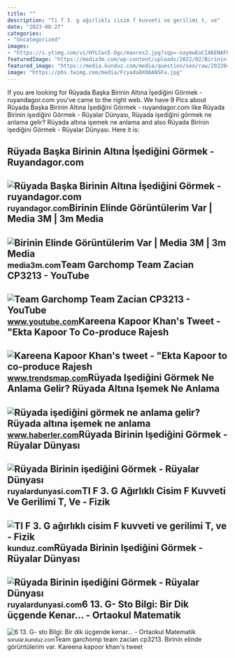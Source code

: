 ```yaml
---
title: ""
description: "Ti f 3. g ağırlıklı cisim f kuvveti ve gerilimi t, ve"
date: "2023-08-27"
categories:
- "Uncategorized"
images:
- "https://i.ytimg.com/vi/HYLCwcE-Dgc/maxres2.jpg?sqp=-oaymwEoCIAKENAF8quKqQMcGADwAQH4AYwCgALgA4oCDAgAEAEYRSBHKGUwDw==&amp;rs=AOn4CLC_ulBvmvqa2cf2uT56Qfk3FCYaDA"
featuredImage: "https://media3m.com/wp-content/uploads/2022/02/Birinin-Elinde-Görüntülerim-Var-1024x683.jpeg"
featured_image: "https://media.kunduz.com/media/question/seo/raw/20220408160637098856-4394929_xvzb7L7IL.jpeg?h=512"
image: "https://pbs.twimg.com/media/Fcyada8X0AANSFu.jpg"
---
```


If you are looking for Rüyada Başka Birinin Altına İşediğini Görmek - ruyandagor.com you've came to the right web. We have 9 Pics about Rüyada Başka Birinin Altına İşediğini Görmek - ruyandagor.com like Rüyada Birinin işediğini Görmek - Rüyalar Dünyası, Rüyada işediğini görmek ne anlama gelir? Rüyada altına işemek ne anlama and also Rüyada Birinin işediğini Görmek - Rüyalar Dünyası. Here it is:

Rüyada Başka Birinin Altına İşediğini Görmek - Ruyandagor.com
-------------------------------------------------------------

 ![Rüyada Başka Birinin Altına İşediğini Görmek - ruyandagor.com](https://images.ruyandagor.com/2017/05/baska-birinin-altina-isedigini-gormek-0023.jpg) <small>ruyandagor.com</small>Birinin Elinde Görüntülerim Var | Media 3M | 3m Media
-----------------------------------------------------

 ![Birinin Elinde Görüntülerim Var | Media 3M | 3m Media](https://media3m.com/wp-content/uploads/2022/02/Birinin-Elinde-Görüntülerim-Var-1024x683.jpeg) <small>media3m.com</small>Team Garchomp Team Zacian CP3213 - YouTube
------------------------------------------

 ![Team Garchomp Team Zacian CP3213 - YouTube](https://i.ytimg.com/vi/HYLCwcE-Dgc/maxres2.jpg?sqp=-oaymwEoCIAKENAF8quKqQMcGADwAQH4AYwCgALgA4oCDAgAEAEYRSBHKGUwDw==&rs=AOn4CLC_ulBvmvqa2cf2uT56Qfk3FCYaDA) <small>www.youtube.com</small>Kareena Kapoor Khan's Tweet - "Ekta Kapoor To Co-produce Rajesh
---------------------------------------------------------------

 ![Kareena Kapoor Khan's tweet - "Ekta Kapoor to co-produce Rajesh](https://pbs.twimg.com/media/Fcyada8X0AANSFu.jpg) <small>www.trendsmap.com</small>Rüyada Işediğini Görmek Ne Anlama Gelir? Rüyada Altına Işemek Ne Anlama
-----------------------------------------------------------------------

 ![Rüyada işediğini görmek ne anlama gelir? Rüyada altına işemek ne anlama](https://i.hbrcdn.com/haber/2020/10/22/ruyada-isedigini-gormek-ne-anlama-gelir-ruyada-13684766_9769_amp.jpg) <small>www.haberler.com</small>Rüyada Birinin Işediğini Görmek - Rüyalar Dünyası
-------------------------------------------------

 ![Rüyada Birinin işediğini Görmek - Rüyalar Dünyası](http://ruyalardunyasi.com/wp-content/uploads/2019/07/ruyada-birinin-isedigini-rahatladigini-gormek-1024x576.jpg) <small>ruyalardunyasi.com</small>TI F 3. G Ağırlıklı Cisim F Kuvveti Ve Gerilimi T, Ve - Fizik
-------------------------------------------------------------

 ![TI F 3. G ağırlıklı cisim F kuvveti ve gerilimi T, ve - Fizik](https://media.kunduz.com/media/question/seo/raw/20220327154618461350-4114160_n2GGnDC8X.jpg?h=512) <small>kunduz.com</small>Rüyada Birinin Işediğini Görmek - Rüyalar Dünyası
-------------------------------------------------

 ![Rüyada Birinin işediğini Görmek - Rüyalar Dünyası](http://ruyalardunyasi.com/wp-content/uploads/2018/10/birinin-isedigini.jpg) <small>ruyalardunyasi.com</small>6 13. G- Sto Bilgi: Bir Dik üçgende Kenar... - Ortaokul Matematik
-----------------------------------------------------------------

 ![6 13. G- sto Bilgi: Bir dik üçgende kenar... - Ortaokul Matematik](https://media.kunduz.com/media/question/seo/raw/20220408160637098856-4394929_xvzb7L7IL.jpeg?h=512) <small>sorular.kunduz.com</small>Team garchomp team zacian cp3213. Birinin elinde görüntülerim var. Kareena kapoor khan's tweet
